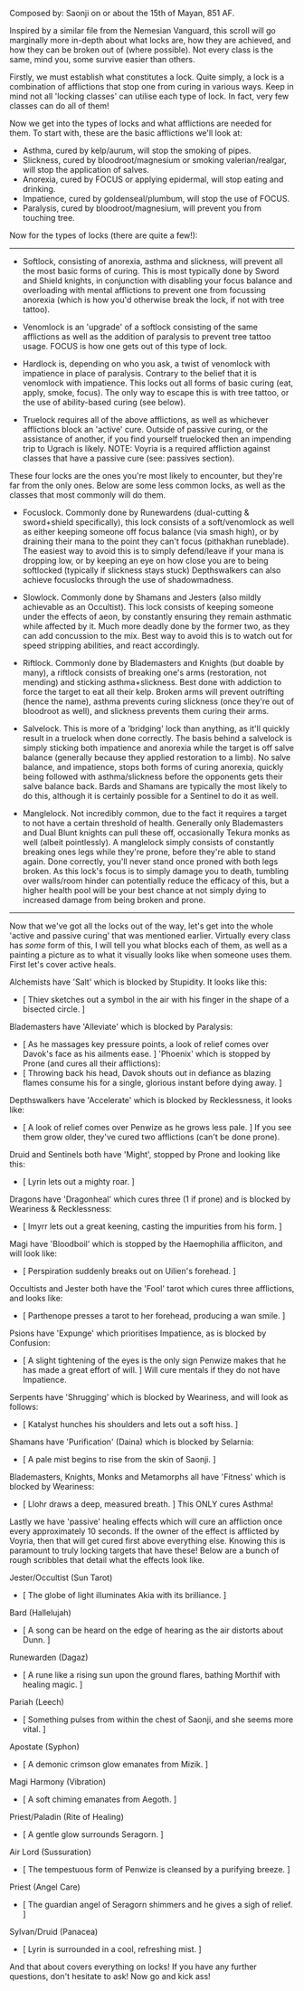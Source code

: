 Composed by: Saonji on or about the 15th of Mayan, 851 AF.



Inspired by a similar file from the Nemesian Vanguard, this scroll will
go marginally more in-depth about what locks are, how they are achieved,
and how they can be broken out of (where possible). Not every class is
the same, mind you, some survive easier than others.

Firstly, we must establish what constitutes a lock. Quite simply, a lock
is a combination of afflictions that stop one from curing in various
ways. Keep in mind not all 'locking classes' can utilise each type of
lock. In fact, very few classes can do all of them!

Now we get into the types of locks and what afflictions are needed for
them. To start with, these are the basic afflictions we'll look at:

- Asthma, cured by kelp/aurum, will stop the smoking of pipes.
- Slickness, cured by bloodroot/magnesium or smoking valerian/realgar,
will stop the application of salves.
- Anorexia, cured by FOCUS or applying epidermal, will stop eating and
drinking.
- Impatience, cured by goldenseal/plumbum, will stop the use of FOCUS.
- Paralysis, cured by bloodroot/magnesium, will prevent you from
touching tree.

Now for the types of locks (there are quite a few!):

--------------------------------------------------

- Softlock, consisting of anorexia, asthma and slickness, will prevent
all the most basic forms of curing. This is most typically done by Sword
and Shield knights, in conjunction with disabling your focus balance and
overloading with mental afflictions to prevent one from focussing
anorexia (which is how you'd otherwise break the lock, if not with tree
tattoo).

- Venomlock is an 'upgrade' of a softlock consisting of the same
afflictions as well as the addition of paralysis to prevent tree tattoo
usage. FOCUS is how one gets out of this type of lock.

- Hardlock is, depending on who you ask, a twist of venomlock with
impatience in place of paralysis. Contrary to the belief that it is
venomlock with impatience. This locks out all forms of basic curing
(eat, apply, smoke, focus). The only way to escape this is with tree
tattoo, or the use of ability-based curing (see below).

- Truelock requires all of the above afflictions, as well as whichever
afflictions block an 'active' cure. Outside of passive curing, or the
assistance of another, if you find yourself truelocked then an impending
trip to Ugrach is likely. NOTE: Voyria is a required affliction against
classes that have a passive cure (see: passives section).

These four locks are the ones you're most likely to encounter, but
they're far from the only ones. Below are some less common locks, as
well as the classes that most commonly will do them.

- Focuslock. Commonly done by Runewardens (dual-cutting & sword+shield
specifically), this lock consists of a soft/venomlock as well as either
keeping someone off focus balance (via smash high), or by draining their
mana to the point they can't focus (pithakhan runeblade). The easiest
way to avoid this is to simply defend/leave if your mana is dropping
low, or by keeping an eye on how close you are to being softlocked
(typically if slickness stays stuck) Depthswalkers can also achieve
focuslocks through the use of shadowmadness.

- Slowlock. Commonly done by Shamans and Jesters (also mildly achievable
as an Occultist). This lock consists of keeping someone under the
effects of aeon, by constantly ensuring they remain asthmatic while
affected by it. Much more deadly done by the former two, as they can add
concussion to the mix. Best way to avoid this is to watch out for speed
stripping abilities, and react accordingly.

- Riftlock. Commonly done by Blademasters and Knights (but doable by
many), a riftlock consists of breaking one's arms (restoration, not
mending) and sticking asthma+slickness. Best done with addiction to
force the target to eat all their kelp. Broken arms will prevent
outrifting (hence the name), asthma prevents curing slickness (once
they're out of bloodroot as well), and slickness prevents them curing
their arms.

- Salvelock. This is more of a 'bridging' lock than anything, as it'll
quickly result in a truelock when done correctly. The basis behind a
salvelock is simply sticking both impatience and anorexia while the
target is off salve balance (generally because they applied restoration
to a limb). No salve balance, and impatience, stops both forms of curing
anorexia, quickly being followed with asthma/slickness before the
opponents gets their salve balance back. Bards and Shamans are typically
the most likely to do this, although it is certainly possible for a
Sentinel to do it as well.

- Manglelock. Not incredibly common, due to the fact it requires a
target to not have a certain threshold of health. Generally only
Blademasters and Dual Blunt knights can pull these off, occasionally
Tekura monks as well (albeit pointlessly). A manglelock simply consists
of constantly breaking ones legs while they're prone, before they're
able to stand again. Done correctly, you'll never stand once proned with
both legs broken. As this lock's focus is to simply damage you to death,
tumbling over walls/room hinder can potentially reduce the efficacy of
this, but a higher health pool will be your best chance at not simply
dying to increased damage from being broken and prone.

--------------------------------------------------

Now that we've got all the locks out of the way, let's get into the
whole 'active and passive curing' that was mentioned earlier. Virtually
every class has *some* form of this, I will tell you what blocks each of
them, as well as a painting a picture as to what it visually looks like
when someone uses them. First let's cover active heals.

Alchemists have 'Salt' which is blocked by Stupidity. It looks like
this:
- [ Thiev sketches out a symbol in the air with his finger in the shape
of a bisected circle. ]

Blademasters have 'Alleviate' which is blocked by Paralysis:
- [ As he massages key pressure points, a look of relief comes over
Davok's face as his ailments ease. ]
 'Phoenix' which is stopped by Prone (and cures all their afflictions):
- [ Throwing back his head, Davok shouts out in defiance as blazing
flames consume his for a single, glorious instant before dying away. ]

Depthswalkers have 'Accelerate' which is blocked by Recklessness, it
looks like:
 - [ A look of relief comes over Penwize as he grows less pale. ]
If you see them grow older, they've cured two afflictions (can't be done
prone).

Druid and Sentinels both have 'Might', stopped by Prone and looking like
this:
 - [ Lyrin lets out a mighty roar. ]

Dragons have 'Dragonheal' which cures three (1 if prone) and is blocked
by Weariness & Recklessness:
- [ Imyrr lets out a great keening, casting the impurities from his
form. ]

Magi have 'Bloodboil' which is stopped by the Haemophilia affliciton,
and will look like:
 - [ Perspiration suddenly breaks out on Uilien's forehead. ]

Occultists and Jester both have the 'Fool' tarot which cures three
afflictions, and looks like:
- [ Parthenope presses a tarot to her forehead, producing a wan smile. ]

Psions have 'Expunge' which prioritises Impatience, as is blocked by
Confusion:
- [ A slight tightening of the eyes is the only sign Penwize makes that
he has made a great effort of will. ]
 Will cure mentals if they do not have Impatience.

Serpents have 'Shrugging' which is blocked by Weariness, and will look
as follows:
 - [ Katalyst hunches his shoulders and lets out a soft hiss. ]

Shamans have 'Purification' (Daina) which is blocked by Selarnia:
 - [ A pale mist begins to rise from the skin of Saonji. ]

Blademasters, Knights, Monks and Metamorphs all have 'Fitness' which is
blocked by Weariness:
 - [ Llohr draws a deep, measured breath. ]
 This ONLY cures Asthma!


Lastly we have 'passive' healing effects which will cure an affliction
once every approximately 10 seconds. If the owner of the effect is
afflicted by Voyria, then that will get cured first above everything
else. Knowing this is paramount to truly locking targets that have
these! Below are a bunch of rough scribbles that detail what the effects
look like.

Jester/Occultist (Sun Tarot)
 - [ The globe of light illuminates Akia with its brilliance. ]

Bard (Hallelujah)
- [ A song can be heard on the edge of hearing as the air distorts about
Dunn. ]

Runewarden (Dagaz)
- [ A rune like a rising sun upon the ground flares, bathing Morthif
with healing magic. ]

Pariah (Leech)
- [ Something pulses from within the chest of Saonji, and she seems more
vital. ]

Apostate (Syphon)
 - [ A demonic crimson glow emanates from Mizik. ]

Magi Harmony (Vibration)
 - [ A soft chiming emanates from Aegoth. ]

Priest/Paladin (Rite of Healing)
 - [ A gentle glow surrounds Seragorn. ]

Air Lord (Sussuration)
- [ The tempestuous form of Penwize is cleansed by a purifying breeze. ]

Priest (Angel Care)
- [ The guardian angel of Seragorn shimmers and he gives a sigh of
relief. ]

Sylvan/Druid (Panacea)
 - [ Lyrin is surrounded in a cool, refreshing mist. ]


And that about covers everything on locks! If you have any further
questions, don't hesitate to ask! Now go and kick ass!
